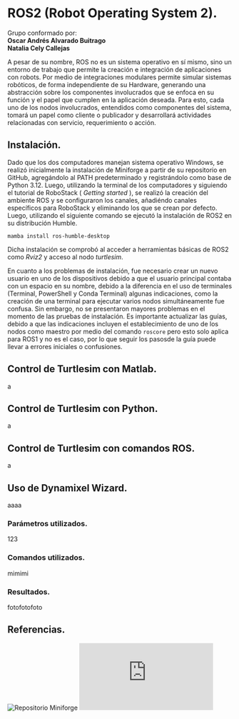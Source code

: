 # ROS2 (Robot Operating System 2).

Grupo conformado por:\
**Oscar Andrés Alvarado Buitrago**\
**Natalia Cely Callejas**


A pesar de su nombre, ROS no es un sistema operativo en sí mismo, sino un entorno de trabajo que permite la creación e integración de aplicaciones con robots. Por medio de integraciones modulares permite simular sistemas robóticos, de forma independiente de su Hardware, generando una abstracción sobre los componentes involucrados que se enfoca en su función y el papel que cumplen en la aplicación deseada. 
Para esto, cada uno de los nodos involucrados, entendidos como componentes del sistema, tomará un papel como cliente o publicador y desarrollará actividades relacionadas con servicio, requerimiento o acción.

## Instalación.
Dado que los dos computadores manejan sistema operativo Windows, se realizó inicialmente la instalación de Miniforge a partir de su repositorio en GitHub, agregándolo al PATH predeterminado y registrándolo como base de Python 3.12. Luego, utilizando la terminal de los computadores y siguiendo el tutorial de RoboStack ( *Getting started* ), se realizó la creación del ambiente ROS y se configuraron los canales, añadiéndo canales específicos para RoboStack y eliminando los que se crean por defecto. Luego, utilizando el siguiente comando se ejecutó la instalación de ROS2 en su distribución Humble.

``mamba install ros-humble-desktop``

Dicha instalación se comprobó al acceder a herramientas básicas de ROS2 como *Rviz2* y acceso al nodo *turtlesim*.

En cuanto a los problemas de instalación, fue necesario crear un nuevo usuario en uno de los dispositivos debido a que el usuario principal contaba con un espacio en su nombre, debido a la diferencia en el uso de terminales (Terminal, PowerShell y Conda Terminal) algunas indicaciones, como la creación de una terminal para ejecutar varios nodos simultáneamente fue confusa. Sin embargo, no se presentaron mayores problemas en el momento de las pruebas de instalación. Es importante actualizar las guías, debido a que las indicaciones incluyen el establecimiento de uno de los nodos como maestro por medio del comando `roscore` pero esto solo aplica para ROS1 y no es el caso, por lo que seguir los pasosde la guía puede llevar a errores iniciales o confusiones.

## Control de Turtlesim con Matlab.

a

## Control de Turtlesim con Python.

a

## Control de Turtlesim con comandos ROS.

a

## Uso de Dynamixel Wizard.

aaaa
### Parámetros utilizados.
123

### Comandos utilizados.
mimimi

### Resultados.
fotofotofoto

## Referencias.
![Repositorio Miniforge](https://github.com/conda-forge/miniforge)
![Robostack|Getting started. Configuracion Mamba ara ROS2](https://robostack.github.io/GettingStarted.html)
